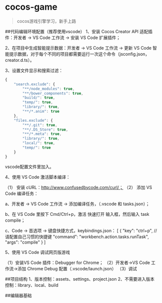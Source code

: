 # cocos-game
> cocos游戏引擎学习，新手上路

##代码编辑环境配置（推荐使用vscode）
1、安装 Cocos Creator API 适配插件：开发者 -> VS Code 工作流 -> 安装 VS Code 扩展插件；




2、在项目中生成智能提示数据：开发者 -> VS Code 工作流 -> 更新 VS Code 智能提示数据，对于每个不同的项目都需要运行一次这个命令（jsconfig.json，creator.d.ts）。




3、设置文件显示和搜索过滤：

```js
{
    "search.exclude": {
        "**/node_modules": true,
        "**/bower_components": true,
        "build/": true,
        "temp/": true,
        "library/": true,
        "**/*.anim": true
    },
    "files.exclude": {
        "**/.git": true,
        "**/.DS_Store": true,
        "**/*.meta": true,
        "library/": true,
        "local/": true,
        "temp/": true
    }
}
```
vscode配置文件里加入。




4、使用 VS Code 激活脚本编译：

（1） 安装 cURL：http://www.confusedbycode.com/curl/；
（2） 添加 VS Code 编译任务：

a、开发者 -> VS Code 工作流 -> 添加编译任务，（.vscode 和 tasks.json）；

b、在 VS Code 里按下 Cmd/Ctrl+p，激活 快速打开 输入框，然后输入 task compile；

c、Code -> 首选项 -> 键盘快捷方式，keybindings.json：
[
    {
        "key": "ctrl+p", //请配置自己习惯的快捷键
        "command": "workbench.action.tasks.runTask",
        "args": "compile"
    }
]



5、使用 VS Code 调试网页版游戏

（1）安装VS Code 插件：Debugger for Chrome；
（2）开发者->VS Code 工作流->添加 Chrome Debug 配置（.vscode/launch.json）
（3）调试


##项目结构
1、版本控制：assets、settings、project.json
2、不需要进入版本控制：library、local、build




##编辑器基础